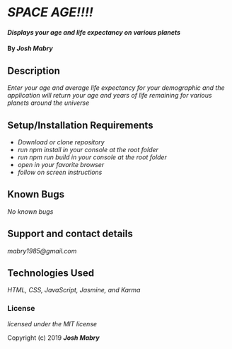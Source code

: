 # _SPACE AGE!!!!_

#### _Displays your age and life expectancy on various planets_

#### By _**Josh Mabry**_

## Description

_Enter your age and average life expectancy for your demographic and the application will return your age and years of life remaining for various planets around the universe_

## Setup/Installation Requirements

* _Download or clone repository_
* _run npm install in your console at the root folder_
* _run npm run build in your console at the root folder_
* _open in your favorite browser_
* _follow on screen instructions_


## Known Bugs

_No known bugs_

## Support and contact details

_mabry1985@gmail.com_

## Technologies Used

_HTML, CSS, JavaScript, Jasmine, and Karma_

### License

*licensed under the MIT license*

Copyright (c) 2019 **_Josh Mabry_**
